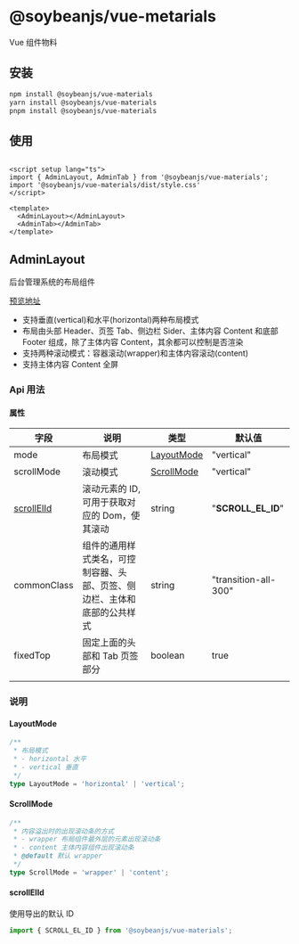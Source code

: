 # @soybeanjs/vue-metarials

Vue 组件物料

## 安装

```bash
npm install @soybeanjs/vue-materials
yarn install @soybeanjs/vue-materials
pnpm install @soybeanjs/vue-materials
```

## 使用

```vue

<script setup lang="ts">
import { AdminLayout, AdminTab } from '@soybeanjs/vue-materials';
import '@soybeanjs/vue-materials/dist/style.css'
</script>

<template>
  <AdminLayout></AdminLayout>
  <AdminTab></AdminTab>
</template>
```

## AdminLayout

后台管理系统的布局组件

[预览地址]()

- 支持垂直(vertical)和水平(horizontal)两种布局模式
- 布局由头部 Header、页签 Tab、侧边栏 Sider、主体内容 Content 和底部 Footer 组成，除了主体内容 Content，其余都可以控制是否渲染
- 支持两种滚动模式：容器滚动(wrapper)和主体内容滚动(content)
- 支持主体内容 Content 全屏

### Api 用法

#### 属性

| 字段                      | 说明                                                                     | 类型                      | 默认值               |
| ------------------------- | ------------------------------------------------------------------------ | ------------------------- | -------------------- |
| mode                      | 布局模式                                                                 | [LayoutMode](#LayoutMode) | "vertical"           |
| scrollMode                | 滚动模式                                                                 | [ScrollMode](#ScrollMode) | "vertical"           |
| [scrollElId](#scrollElId) | 滚动元素的 ID, 可用于获取对应的 Dom，使其滚动                            | string                    | "**SCROLL_EL_ID**"   |
| commonClass               | 组件的通用样式类名，可控制容器、头部、页签、侧边栏、主体和底部的公共样式 | string                    | "transition-all-300" |
| fixedTop                  | 固定上面的头部和 Tab 页签部分                                            | boolean                   | true                 |
|                           |                                                                          |                           |                      |

### 说明

#### LayoutMode

```ts
/**
 * 布局模式
 * - horizontal 水平
 * - vertical 垂直
 */
type LayoutMode = 'horizontal' | 'vertical';
```

#### ScrollMode

```ts
/**
 * 内容溢出时的出现滚动条的方式
 * - wrapper 布局组件最外层的元素出现滚动条
 * - content 主体内容组件出现滚动条
 * @default 默认 wrapper
 */
type ScrollMode = 'wrapper' | 'content';
```

#### scrollElId

使用导出的默认 ID

```ts
import { SCROLL_EL_ID } from '@soybeanjs/vue-materials';
```
